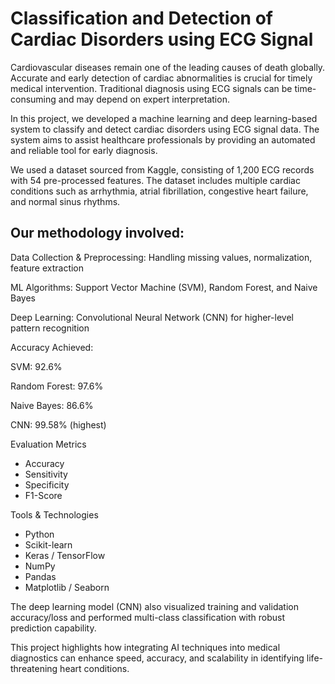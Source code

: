 # Classification and Detection of Cardiac Disorders using ECG Signal

Cardiovascular diseases remain one of the leading causes of death globally. Accurate and early detection of cardiac abnormalities is crucial for timely medical intervention. Traditional diagnosis using ECG signals can be time-consuming and may depend on expert interpretation.

In this project, we developed a machine learning and deep learning-based system to classify and detect cardiac disorders using ECG signal data. The system aims to assist healthcare professionals by providing an automated and reliable tool for early diagnosis.

We used a dataset sourced from Kaggle, consisting of 1,200 ECG records with 54 pre-processed features. The dataset includes multiple cardiac conditions such as arrhythmia, atrial fibrillation, congestive heart failure, and normal sinus rhythms.


## Our methodology involved:

Data Collection & Preprocessing: Handling missing values, normalization, feature extraction

ML Algorithms: Support Vector Machine (SVM), Random Forest, and Naive Bayes

Deep Learning: Convolutional Neural Network (CNN) for higher-level pattern recognition

Accuracy Achieved:

SVM: 92.6%

Random Forest: 97.6%

Naive Bayes: 86.6%

CNN: 99.58% (highest)


Evaluation Metrics
   - Accuracy
   - Sensitivity
   - Specificity
   - F1-Score


Tools & Technologies
- Python
- Scikit-learn
- Keras / TensorFlow
- NumPy
- Pandas
- Matplotlib / Seaborn

The deep learning model (CNN) also visualized training and validation accuracy/loss and performed multi-class classification with robust prediction capability.

This project highlights how integrating AI techniques into medical diagnostics can enhance speed, accuracy, and scalability in identifying life-threatening heart conditions.



